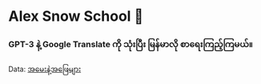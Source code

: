 # Alex Snow School 👋
### GPT-3 နဲ့ Google Translate ကို သုံးပြီး မြန်မာလို စာရေးကြည့်ကြမယ်။ 

Data: [အမေးနဲ့အဖြေများ](https://alexsnowschool.notion.site/alexsnowschool/9e1c7a12cd404d5197d56da6eb8db2ae?v=c74f976499404caf86331eb8cd50b1e7 
)
